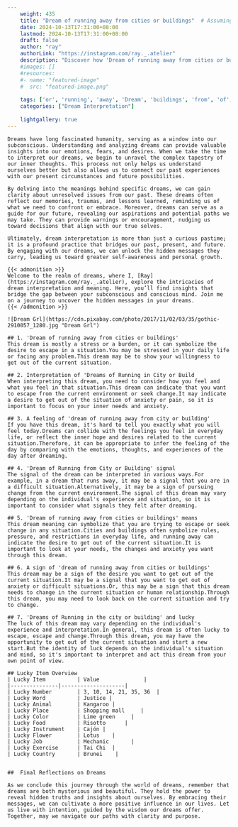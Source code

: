 ```yaml
---
    weight: 435
    title: "Dream of running away from cities or buildings"  # Assuming 'title' column exists
    date: 2024-10-13T17:31:00+08:00
    lastmod: 2024-10-13T17:31:00+08:00
    draft: false
    author: "ray"
    authorLink: "https://instagram.com/ray._.atelier"
    description: "Discover how 'Dream of running away from cities or buildings' can interpret your future and uncover its significant meanings in your life."
    #images: []
    #resources:
    #- name: "featured-image"
    #  src: "featured-image.png"
    
    tags: ['or', 'running', 'away', 'Dream', 'buildings', 'from', 'of', 'cities']
    categories: ["Dream Interpretation"]
    
    lightgallery: true
---
```

    
    Dreams have long fascinated humanity, serving as a window into our subconscious. Understanding and analyzing dreams can provide valuable insights into our emotions, fears, and desires. When we take the time to interpret our dreams, we begin to unravel the complex tapestry of our inner thoughts. This process not only helps us understand ourselves better but also allows us to connect our past experiences with our present circumstances and future possibilities.
    
    By delving into the meanings behind specific dreams, we can gain clarity about unresolved issues from our past. These dreams often reflect our memories, traumas, and lessons learned, reminding us of what we need to confront or embrace. Moreover, dreams can serve as a guide for our future, revealing our aspirations and potential paths we may take. They can provide warnings or encouragement, nudging us toward decisions that align with our true selves.
    
    Ultimately, dream interpretation is more than just a curious pastime; it is a profound practice that bridges our past, present, and future. By engaging with our dreams, we can unlock the hidden messages they carry, leading us toward greater self-awareness and personal growth.
    
    {{< admonition >}}
    Welcome to the realm of dreams, where I, [Ray](https://instagram.com/ray._.atelier), explore the intricacies of dream interpretation and meaning. Here, you’ll find insights that bridge the gap between your subconscious and conscious mind. Join me on a journey to uncover the hidden messages in your dreams.
    {{< /admonition >}}
    
    ![Dream Grl](https://cdn.pixabay.com/photo/2017/11/02/03/35/gothic-2910057_1280.jpg "Dream Grl")
    
    ## 1. 'Dream of running away from cities or buildings'
    This dream is mostly a stress or a burden, or it can symbolize the desire to escape in a situation.You may be stressed in your daily life or facing any problem.This dream may be to show your willingness to get out of the current situation.
    
    ## 2. Interpretation of 'Dreams of Running in City or Build
    When interpreting this dream, you need to consider how you feel and what you feel in that situation.This dream can indicate that you want to escape from the current environment or seek change.It may indicate a desire to get out of the situation of anxiety or pain, so it is important to focus on your inner needs and anxiety.
    
    ## 3. A feeling of 'dream of running away from city or building'
    If you have this dream, it's hard to tell you exactly what you will feel today.Dreams can collide with the feelings you feel in everyday life, or reflect the inner hope and desires related to the current situation.Therefore, it can be appropriate to infer the feeling of the day by comparing with the emotions, thoughts, and experiences of the day after dreaming.
    
    ## 4. 'Dream of Running from City or Building' signal
    The signal of the dream can be interpreted in various ways.For example, in a dream that runs away, it may be a signal that you are in a difficult situation.Alternatively, it may be a sign of pursuing change from the current environment.The signal of this dream may vary depending on the individual's experience and situation, so it is important to consider what signals they felt after dreaming.
    
    ## 5. 'Dream of running away from cities or buildings' means
    This dream meaning can symbolize that you are trying to escape or seek change in any situation.Cities and buildings often symbolize rules, pressure, and restrictions in everyday life, and running away can indicate the desire to get out of the current situation.It is important to look at your needs, the changes and anxiety you want through this dream.
    
    ## 6. A sign of 'dream of running away from cities or buildings'
    This dream may be a sign of the desire you want to get out of the current situation.It may be a signal that you want to get out of anxiety or difficult situations.Or, this may be a sign that this dream needs to change in the current situation or human relationship.Through this dream, you may need to look back on the current situation and try to change.
    
    ## 7. 'Dreams of Running in the city or building' and lucky
    The luck of this dream may vary depending on the individual's experience and interpretation.In general, this dream is often lucky to escape, escape and change.Through this dream, you may have the opportunity to get out of the current situation and start a new start.But the identity of luck depends on the individual's situation and mind, so it's important to interpret and act this dream from your own point of view.
    
    ## Lucky Item Overview
    | Lucky Item          | Value              |
    |---------------|--------------------|
    | Lucky Number        | 3, 10, 14, 21, 35, 36  |
    | Lucky Word          | Justice |
    | Lucky Animal        | Kangaroo |
    | Lucky Place         | Shopping mall     |
    | Lucky Color         | Lime green     |
    | Lucky Food          | Risotto      |
    | Lucky Instrument    | Cajón |
    | Lucky Flower        | Lotus    |
    | Lucky Job           | Mechanic       |
    | Lucky Exercise      | Tai Chi  |
    | Lucky Country       | Brunei    |
    
    
    ##  Final Reflections on Dreams
    
    As we conclude this journey through the world of dreams, remember that dreams are both mysterious and beautiful. They hold the power to reveal hidden truths and insights about ourselves. By embracing their messages, we can cultivate a more positive influence in our lives. Let us live with intention, guided by the wisdom our dreams offer. Together, may we navigate our paths with clarity and purpose.
    